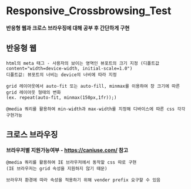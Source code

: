 # Responsive_Crossbrowsing_Test

**반응형 웹과 크로스 브라우징에 대해 공부 후 간단하게 구현**

## 반응형 웹

```
html의 meta 태그 - 사용자의 보이는 영역인 뷰포트의 크기 지정 (디폴트값 content="width=device-width, initial-scale=1.0")
디폴트값: 뷰포트의 너비는 device의 너비에 따라 지정

grid 레이아웃에서 auto-fit 또는 auto-fill, minmax를 이용하여 창 크기에 따른 grid 레이아웃 형태의 변화
(ex. repeat(auto-fit, minmax(150px,1fr));) 

@media 쿼리를 활용하여 min-width과 max-width를 지정해 디바이스에 따른 css 각각 구현가능
```

## 크로스 브라우징

**브라우저별 지원가능여부 - https://caniuse.com/ 참고**

```
@media 쿼리를 활용하여 IE 브라우저에서 동작할 css 따로 구현
(IE 브라우저는 grid 속성을 지원하지 않기 때문)

브라우저 환경에 따라 속성을 적용하기 위해 vender prefix 요구할 수 있음
```